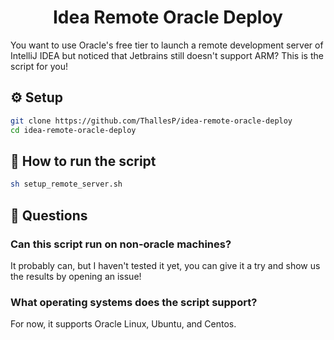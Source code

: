 <h1 align="center">Idea Remote Oracle Deploy</h1>

You want to use Oracle's free tier to launch a remote development server of IntelliJ IDEA but noticed that Jetbrains still doesn't support ARM? This is the script for you!

## ⚙️ Setup
```bash
git clone https://github.com/ThallesP/idea-remote-oracle-deploy
cd idea-remote-oracle-deploy
```

## 🚀 How to run the script
```bash
sh setup_remote_server.sh
```

## 🤔  Questions

### Can this script run on non-oracle machines?
It probably can, but I haven't tested it yet, you can give it a try and show us the results by opening an issue!

### What operating systems does the script support?
For now, it supports Oracle Linux, Ubuntu, and Centos.
